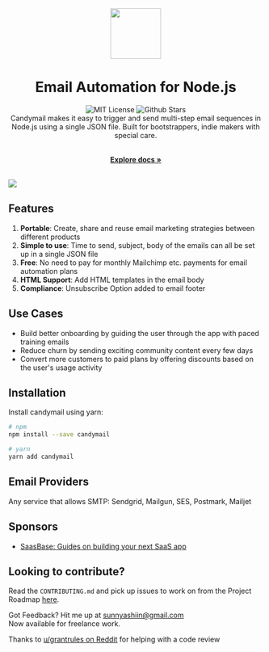 <div align="center">
  <img width=100 src="https://github.com/bdcorps/candymail/blob/main/candy.PNG?raw=true" />
  <h1>Email Automation for Node.js</h1>
  <img alt="MIT License" src="https://img.shields.io/github/license/bdcorps/candymail"/>
  <img alt="Github Stars" src="https://badgen.net/github/stars/bdcorps/candymail" />
</div>

<div align="center">
Candymail makes it easy to trigger and send multi-step email sequences in Node.js using a single JSON file. Built for bootstrappers, indie makers with special care.
</div>

<p align="center">
    <br />
    <a href="https://candymail.saasbase.dev"><strong>Explore docs »</strong></a>
    <br />
  <br/>
  </p>
  
<img src="https://candymail.saasbase.dev/~/files/v0/b/gitbook-x-prod.appspot.com/o/spaces%2FeXzqMyZoNIcW7aKbUSq2%2Fuploads%2FAM96V60Wln9erYTGOyxh%2FVisual%20Guide%20to%20Candymail-01.png?alt=media&token=c623306b-b52c-4594-ae04-0063e20107ed" />

## Features
1. **Portable**: Create, share and reuse email marketing strategies between different products
2. **Simple to use**: Time to send, subject, body of the emails can all be set up in a single JSON file
3. **Free**: No need to pay for monthly Mailchimp etc. payments for email automation plans
4. **HTML Support**: Add HTML templates in the email body
5. **Compliance**: Unsubscribe Option added to email footer

## Use Cases
- Build better onboarding by guiding the user through the app with paced training emails
- Reduce churn by sending exciting community content every few days
- Convert more customers to paid plans by offering discounts based on the user's usage activity

## Installation
Install candymail using yarn:
``` bash
# npm
npm install --save candymail

# yarn
yarn add candymail
```

## Email Providers
Any service that allows SMTP:  Sendgrid, Mailgun, SES, Postmark, Mailjet

## Sponsors
- [SaasBase: Guides on building your next SaaS app](https://bit.ly/3oumU3V)


## Looking to contribute?
Read the `CONTRIBUTING.md` and pick up issues to work on from the Project Roadmap [here](https://github.com/bdcorps/candymail/wiki/Project-Roadmap).

Got Feedback? Hit me up at <a href="mailto:sunnyashiin@gmail.com">sunnyashiin@gmail.com</a> \
Now available for freelance work.

Thanks to [u/grantrules on Reddit](https://www.reddit.com/user/grantrules/) for helping with a code review
